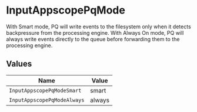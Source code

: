 # InputAppscopePqMode

With Smart mode, PQ will write events to the filesystem only when it detects backpressure from the processing engine. With Always On mode, PQ will always write events directly to the queue before forwarding them to the processing engine.


## Values

| Name                        | Value                       |
| --------------------------- | --------------------------- |
| `InputAppscopePqModeSmart`  | smart                       |
| `InputAppscopePqModeAlways` | always                      |